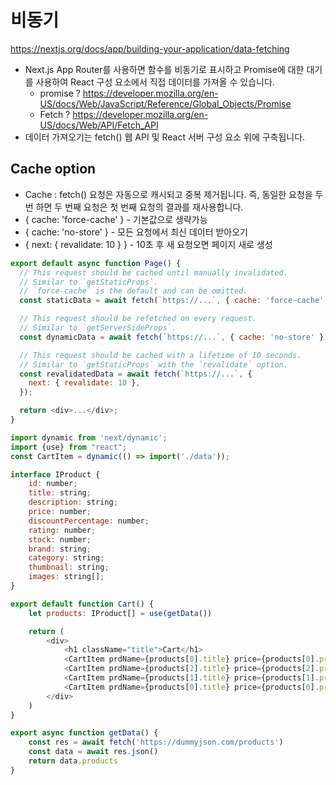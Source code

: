 # 비동기 
https://nextjs.org/docs/app/building-your-application/data-fetching
- Next.js App Router를 사용하면 함수를 비동기로 표시하고 Promise에 대한 대기를 사용하여 React 구성 요소에서 직접 데이터를 가져올 수 있습니다.
    - promise ? https://developer.mozilla.org/en-US/docs/Web/JavaScript/Reference/Global_Objects/Promise
    - Fetch ? https://developer.mozilla.org/en-US/docs/Web/API/Fetch_API
- 데이터 가져오기는 fetch() 웹 API 및 React 서버 구성 요소 위에 구축됩니다.

## Cache option
- Cache : fetch() 요청은 자동으로 캐시되고 중복 제거됩니다. 즉, 동일한 요청을 두 번 하면 두 번째 요청은 첫 번째 요청의 결과를 재사용합니다.
- { cache: 'force-cache' } - 기본값으로 생략가능
- { cache: 'no-store' } - 모든 요청에서 최신 데이터 받아오기
- { next: { revalidate: 10 } } - 10초 후 새 요청오면 페이지 새로 생성
```js
export default async function Page() {
  // This request should be cached until manually invalidated.
  // Similar to `getStaticProps`.
  // `force-cache` is the default and can be omitted.
  const staticData = await fetch(`https://...`, { cache: 'force-cache' });

  // This request should be refetched on every request.
  // Similar to `getServerSideProps`.
  const dynamicData = await fetch(`https://...`, { cache: 'no-store' });

  // This request should be cached with a lifetime of 10 seconds.
  // Similar to `getStaticProps` with the `revalidate` option.
  const revalidatedData = await fetch(`https://...`, {
    next: { revalidate: 10 },
  });

  return <div>...</div>;
}
```

```js
import dynamic from 'next/dynamic';
import {use} from "react";
const CartItem = dynamic(() => import('./data'));

interface IProduct {
    id: number;
    title: string;
    description: string;
    price: number;
    discountPercentage: number;
    rating: number;
    stock: number;
    brand: string;
    category: string;
    thumbnail: string;
    images: string[];
}

export default function Cart() {
    let products: IProduct[] = use(getData())

    return (
        <div>
            <h1 className="title">Cart</h1>
            <CartItem prdName={products[0].title} price={products[0].price}/>
            <CartItem prdName={products[2].title} price={products[2].price}/>
            <CartItem prdName={products[1].title} price={products[1].price}/>
            <CartItem prdName={products[0].title} price={products[0].price}/>
        </div>
    )
}

export async function getData() {
    const res = await fetch('https://dummyjson.com/products')
    const data = await res.json()
    return data.products
}
```
